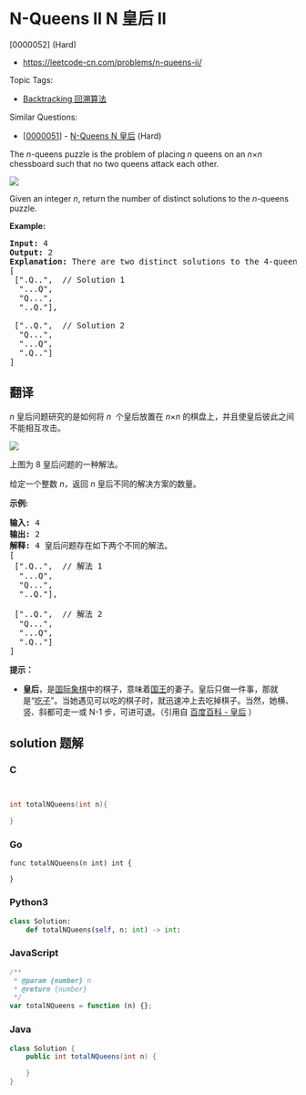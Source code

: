 # N-Queens II N 皇后 II

[0000052] (Hard)

- https://leetcode-cn.com/problems/n-queens-ii/

Topic Tags:

- [Backtracking 回溯算法](https://leetcode-cn.com/tag/backtracking/)

Similar Questions:

- [[0000051](https://leetcode-cn.com/problems/n-queens/)] - [N-Queens N 皇后](./0000051.n-queens.md) (Hard)

The _n_\-queens puzzle is the problem of placing _n_ queens on an *n*×*n* chessboard such that no two queens attack each other.

![](https://assets.leetcode.com/uploads/2018/10/12/8-queens.png)

Given an integer *n*, return the number of distinct solutions to the *n*\-queens puzzle.

**Example:**

<pre><strong>Input:</strong> 4
<strong>Output:</strong> 2
<strong>Explanation:</strong> There are two distinct solutions to the 4-queens puzzle as shown below.
[
&nbsp;[".Q..", &nbsp;// Solution 1
&nbsp; "...Q",
&nbsp; "Q...",
&nbsp; "..Q."],

&nbsp;["..Q.", &nbsp;// Solution 2
&nbsp; "Q...",
&nbsp; "...Q",
&nbsp; ".Q.."]
]
</pre>

## 翻译

_n_ 皇后问题研究的是如何将 *n*  个皇后放置在 *n*×*n* 的棋盘上，并且使皇后彼此之间不能相互攻击。

![](https://assets.leetcode-cn.com/aliyun-lc-upload/uploads/2018/10/12/8-queens.png)

上图为 8 皇后问题的一种解法。

给定一个整数 _n_，返回 _n_ 皇后不同的解决方案的数量。

**示例:**

<pre><strong>输入:</strong> 4
<strong>输出:</strong> 2
<strong>解释:</strong> 4 皇后问题存在如下两个不同的解法。
[
&nbsp;[".Q..", &nbsp;// 解法 1
&nbsp; "...Q",
&nbsp; "Q...",
&nbsp; "..Q."],

&nbsp;["..Q.", &nbsp;// 解法 2
&nbsp; "Q...",
&nbsp; "...Q",
&nbsp; ".Q.."]
]
</pre>

**提示：**

- **皇后**，是[国际象棋](https://baike.baidu.com/item/%E5%9B%BD%E9%99%85%E8%B1%A1%E6%A3%8B)中的棋子，意味着[国王](https://baike.baidu.com/item/%E5%9B%BD%E7%8E%8B)的妻子。皇后只做一件事，那就是“[吃子](https://baike.baidu.com/item/%E5%90%83%E5%AD%90)”。当她遇见可以吃的棋子时，就迅速冲上去吃掉棋子。当然，她横、竖、斜都可走一或 N-1 步，可进可退。（引用自 [百度百科 - 皇后](https://baike.baidu.com/item/%E7%9A%87%E5%90%8E/15860305?fr=aladdin) ）

## solution 题解

### C

```c


int totalNQueens(int n){

}


```

### Go

```golang
func totalNQueens(n int) int {

}
```

### Python3

```python
class Solution:
    def totalNQueens(self, n: int) -> int:
```

### JavaScript

```javascript
/**
 * @param {number} n
 * @return {number}
 */
var totalNQueens = function (n) {};
```

### Java

```java
class Solution {
    public int totalNQueens(int n) {

    }
}
```
